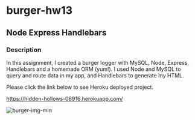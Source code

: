 # burger-hw13

## Node Express Handlebars

### Description

In this assignment, I created a burger logger with MySQL, Node, Express, Handlebars and a homemade ORM (yum!). I used Node and MySQL to query and route data in my app, and Handlebars to generate my HTML.

Please click the link below to see Heroku deployed project.

https://hidden-hollows-08916.herokuapp.com/




![burger-img-min](https://user-images.githubusercontent.com/60679626/98590359-89a0a980-2283-11eb-82b7-9070e66e1b7e.PNG)

